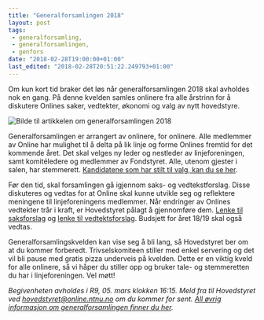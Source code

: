 ```yaml
---
title: "Generalforsamlingen 2018"
layout: post
tags: 
 - generalforsamling,
 - generalforsamlingen,
 - genfors
date: "2018-02-28T19:00:00+01:00"
last_edited: "2018-02-28T20:51:22.249793+01:00"
---
```

Om kun kort tid braker det løs når generalforsamlingen 2018 skal avholdes nok en gang. På denne kvelden samles onlinere fra alle årstrinn for å diskutere Onlines saker, vedtekter, økonomi og valg av nytt hovedstyre.

![Bilde til artikkelen om generalforsamlingen 2018](https://online.ntnu.no/media/images/responsive/82df4899-1394-4099-82d1-469fe767d4df.png)

Generalforsamlingen er arrangert av onlinere, for onlinere. Alle medlemmer av Online har mulighet til å delta på lik linje og forme Onlines fremtid for det kommende året. Det skal velges ny leder og nestleder av linjeforeningen, samt komitéledere og medlemmer av Fondstyret. Alle, utenom gjester i salen, har stemmerett. [Kandidatene som har stilt til valg, kan du se her](https://online.ntnu.no/wiki/online/generalforsamlingen/genfors2018/valg).

Før den tid, skal forsamlingen gå igjennom saks- og vedtekstforslag. Disse diskuteres og vedtas for at Online skal kunne utvikle seg og reflektere meningene til linjeforeningens medlemmer. Når endringer av Onlines vedtekter trår i kraft, er Hovedstyret pålagt å gjennomføre dem. [Lenke til saksforslag](https://online.ntnu.no/wiki/online/generalforsamlingen/genfors2018/saksforslag) og [lenke til vedtektsforslag](https://online.ntnu.no/wiki/online/generalforsamlingen/genfors2018/vedtekstforslag). Budsjett for året 18/19 skal også vedtas.

Generalforsamlingskvelden kan vise seg å bli lang, så Hovedstyret ber om at du kommer forberedt. Trivselskomiteen stiller med enkel servering og det vil bli pause med gratis pizza underveis på kvelden. Dette er en viktig kveld for alle onlinere, så vi håper du stiller opp og bruker tale- og stemmeretten du har i linjeforeningen. Vel møtt!

*Begivenheten avholdes i R9, 05. mars klokken 16:15. Meld fra til Hovedstyret ved hovedstyret@online.ntnu.no om du kommer for sent. [All øvrig informasjon om generalforsamlingen finner du her](https://online.ntnu.no/wiki/online/generalforsamlingen/genfors2018/).*